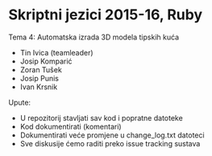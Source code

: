 # Skriptni jezici 2015-16, Ruby
Tema 4: Automatska izrada 3D modela tipskih kuća

- Tin Ivica (teamleader)
- Josip Komparić
- Zoran Tušek
- Josip Punis
- Ivan Krsnik

Upute:
- U repozitorij stavljati sav kod i popratne datoteke
- Kod dokumentirati (komentari)
- Dokumentirati veće promjene u change_log.txt datoteci
- Sve diskusije ćemo raditi preko issue tracking sustava